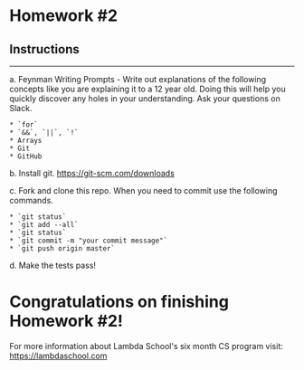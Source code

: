 # Homework #2

## Instructions
---
a. Feynman Writing Prompts - Write out explanations of the following concepts like you are explaining it to a 12 year old.  Doing this will help you quickly discover any holes in your understanding.  Ask your questions on Slack.
		
	* `for`
	* `&&`, `||`, `!`
	* Arrays
	* Git
	* GitHub


b. Install git.  https://git-scm.com/downloads


c. Fork and clone this repo.  When you need to commit use the following commands.
		
	* `git status`
	* `git add --all`
	* `git status`
	* `git commit -m "your commit message"`
	* `git push origin master`


d. Make the tests pass!


# Congratulations on finishing Homework #2!

For more information about Lambda School's six month CS program visit: https://lambdaschool.com
